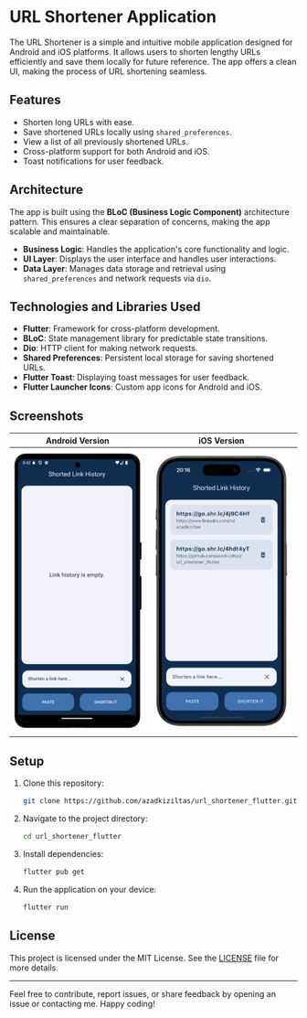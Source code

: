 # URL Shortener Application

The URL Shortener is a simple and intuitive mobile application designed for Android and iOS platforms. It allows users to shorten lengthy URLs efficiently and save them locally for future reference. The app offers a clean UI, making the process of URL shortening seamless.

## Features
- Shorten long URLs with ease.
- Save shortened URLs locally using `shared_preferences`.
- View a list of all previously shortened URLs.
- Cross-platform support for both Android and iOS.
- Toast notifications for user feedback.

## Architecture
The app is built using the **BLoC (Business Logic Component)** architecture pattern. This ensures a clear separation of concerns, making the app scalable and maintainable.

- **Business Logic**: Handles the application's core functionality and logic.
- **UI Layer**: Displays the user interface and handles user interactions.
- **Data Layer**: Manages data storage and retrieval using `shared_preferences` and network requests via `dio`.

## Technologies and Libraries Used

- **Flutter**: Framework for cross-platform development.
- **BLoC**: State management library for predictable state transitions.
- **Dio**: HTTP client for making network requests.
- **Shared Preferences**: Persistent local storage for saving shortened URLs.
- **Flutter Toast**: Displaying toast messages for user feedback.
- **Flutter Launcher Icons**: Custom app icons for Android and iOS.

## Screenshots

| Android Version            | iOS Version               |
|----------------------------|---------------------------|
| <img src="screenshots/android.png" width="350" /> | <img src="screenshots/ios.png" width="400" /> |

## Setup

1. Clone this repository:
    ```bash
    git clone https://github.com/azadkiziltas/url_shortener_flutter.git
    ```
2. Navigate to the project directory:
    ```bash
    cd url_shortener_flutter
    ```
3. Install dependencies:
    ```bash
    flutter pub get
    ```
4. Run the application on your device:
    ```bash
    flutter run
    ```

## License

This project is licensed under the MIT License. See the [LICENSE](LICENSE) file for more details.

---

Feel free to contribute, report issues, or share feedback by opening an issue or contacting me. Happy coding!
